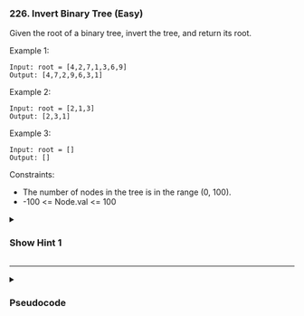 ### 226. Invert Binary Tree (Easy)

Given the root of a binary tree, invert the tree, and return its root.

Example 1:
```
Input: root = [4,2,7,1,3,6,9]
Output: [4,7,2,9,6,3,1]
```
Example 2:
```
Input: root = [2,1,3]
Output: [2,3,1]
```
Example 3:
```
Input: root = []
Output: []
```

Constraints:

- The number of nodes in the tree is in the range (0, 100).
- -100 <= Node.val <= 100

<details>
  <summary><h3>Show Hint 1</h3></summary>
  <p>Traverse tree swap the left node with right by setting the current left to current right and its vice versa and finally return the root node.</p>
</details>

---
<details>
  <summary><h3>Pseudocode</h3></summary>
  <pre>
    if root equals null
      return null
    left -> root.left
    right -> root.right
    root.left -> invertTree(right)
    root.right -> invertTree(left)
    return root
  </pre>
</details>
